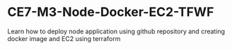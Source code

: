 # CE7-M3-Node-Docker-EC2-TFWF
Learn how to deploy node application using github repository and creating docker image and EC2 using terraform
